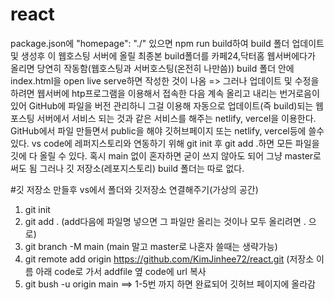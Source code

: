 # react
package.json에     "homepage": "./" 있으면 npm run build하여 build 폴더 업데이트 및 생성후 이 웹호스팅 서버에 올릴 최종본 build폴더를 카페24,닥터홈 웹서버에다가 올리면 당연히 작동함(웹호스팅과 서버호스팅(온전히 나만씀))
build 폴더 안에 index.html을 open live serve하면 작성한 것이 나옴
=> 그러나 업데이트 및 수정을 하려면 웹서버에 htp프로그램을 이용해서 접속한 다음 계속 올리고 내리는 번거로음이 있어 GitHub에 파일을 버전 관리하니 그걸 이용해 자동으로 업데이트(즉 build)되는 웹포스팅 서버에서 서비스 되는 것과 같은 서비스를 해주는 netlify, vercel을 이용한다.
GitHub에서 파일 만들면서 public을 해야 깃허브페이지 또는 netlify, vercel등에 쓸수 있다.
vs code에 레퍼지스토리와 연동하기 위해 git init 후 git add .하면 모든 파일을 깃에 다 올릴 수 있다.
혹시 main 없이 혼자하면 굳이 쓰지 않아도 되어 그냥 master로 써도 됨
그러나 깃 저장소(레포지스토리) build 폴더는 따로 없다.

#깃 저장소 만들후 vs에서 폴더와 깃저장소 연결해주기(가상의 공간)
1. git init
2. git add . (add다음에 파일명 넣으면 그 파일만 올리는 것이나 모두 올리려면 . 으로)
3. git branch -M main (main 말고 master로 나혼자 쓸때는 생략가능)
4. git remote add origin https://github.com/KimJinhee72/react.git (저장소 이름 아래 code로 가서 addfile 옆 code에 url 복사
5. git bush -u origin main
==> 1-5번 까지 하면 완료되어 깃허브 페이지에 올라감
